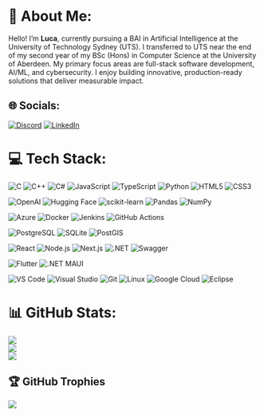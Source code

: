 # 💫 About Me:
Hello! I’m **Luca**, currently pursuing a BAI in Artificial Intelligence at the University of Technology Sydney (UTS). I transferred to UTS near the end of my second year of my BSc (Hons) in Computer Science at the University of Aberdeen. My primary focus areas are full-stack software development, AI/ML, and cybersecurity. I enjoy building innovative, production-ready solutions that deliver measurable impact.
 

## 🌐 Socials:
[![Discord](https://img.shields.io/badge/Discord-%237289DA.svg?logo=discord&logoColor=white)](https://discordapp.com/users/276789632715194368) [![LinkedIn](https://img.shields.io/badge/LinkedIn-%230077B5.svg?logo=linkedin&logoColor=white)](https://www.linkedin.com/in/andrei-luca-rusu/) 

# 💻 Tech Stack:
<p align="left"> <!-- Programming Languages --> <img src="https://img.shields.io/badge/C-%2300599C?style=for-the-badge&logo=c&logoColor=white" alt="C" /> <img src="https://img.shields.io/badge/C%2B%2B-%2300599C?style=for-the-badge&logo=c%2B%2B&logoColor=white" alt="C++" /> <img src="https://img.shields.io/badge/C%23-%23239120?style=for-the-badge&logo=csharp&logoColor=white" alt="C#" /> <img src="https://img.shields.io/badge/JavaScript-%23323330?style=for-the-badge&logo=javascript&logoColor=%23F7DF1E" alt="JavaScript" /> <img src="https://img.shields.io/badge/TypeScript-%23007ACC?style=for-the-badge&logo=typescript&logoColor=white" alt="TypeScript" /> <img src="https://img.shields.io/badge/Python-3670A0?style=for-the-badge&logo=python&logoColor=ffdd54" alt="Python" /> <img src="https://img.shields.io/badge/HTML5-%23E34F26?style=for-the-badge&logo=html5&logoColor=white" alt="HTML5" /> <img src="https://img.shields.io/badge/CSS3-%231572B6?style=for-the-badge&logo=css3&logoColor=white" alt="CSS3" /> </p> <p align="left"> <!-- AI/ML Frameworks --> <img src="https://img.shields.io/badge/OpenAI-000000?style=for-the-badge&logo=openai&logoColor=white" alt="OpenAI" /> <img src="https://img.shields.io/badge/Hugging%20Face-FF6C37?style=for-the-badge&logo=huggingface&logoColor=000" alt="Hugging Face" /> <img src="https://img.shields.io/badge/scikit--learn-F7931E?style=for-the-badge&logo=scikit-learn&logoColor=white" alt="scikit-learn" /> <img src="https://img.shields.io/badge/pandas-150458?style=for-the-badge&logo=pandas&logoColor=white" alt="Pandas" /> <img src="https://img.shields.io/badge/NumPy-013243?style=for-the-badge&logo=numpy&logoColor=white" alt="NumPy" /> </p> <p align="left"> <!-- Cloud & DevOps --> <img src="https://img.shields.io/badge/Azure-%230072C6?style=for-the-badge&logo=microsoftazure&logoColor=white" alt="Azure" /> <img src="https://img.shields.io/badge/Docker-%230db7ed?style=for-the-badge&logo=docker&logoColor=white" alt="Docker" /> <img src="https://img.shields.io/badge/Jenkins-%232C5263?style=for-the-badge&logo=jenkins&logoColor=white" alt="Jenkins" /> <img src="https://img.shields.io/badge/GitHub_Actions-%232671E5?style=for-the-badge&logo=githubactions&logoColor=white" alt="GitHub Actions" /> </p> <p align="left"> <!-- Databases & Data Engineering --> <img src="https://img.shields.io/badge/PostgreSQL-%23316192?style=for-the-badge&logo=postgresql&logoColor=white" alt="PostgreSQL" /> <img src="https://img.shields.io/badge/SQLite-%2307405E?style=for-the-badge&logo=sqlite&logoColor=white" alt="SQLite" /> <img src="https://img.shields.io/badge/PostGIS-%232E7B23?style=for-the-badge&logo=postgis&logoColor=white" alt="PostGIS" /> </p> <p align="left"> <!-- Web & Backend --> <img src="https://img.shields.io/badge/React-%2320232a?style=for-the-badge&logo=react&logoColor=%2361DAFB" alt="React" /> <img src="https://img.shields.io/badge/Node.js-6DA55F?style=for-the-badge&logo=node.js&logoColor=white" alt="Node.js" /> <img src="https://img.shields.io/badge/Next.js-black?style=for-the-badge&logo=next.js&logoColor=white" alt="Next.js" /> <img src="https://img.shields.io/badge/.NET-%2300BCF2?style=for-the-badge&logo=.net&logoColor=white" alt=".NET" /> <img src="https://img.shields.io/badge/Swagger-%23EC6C00?style=for-the-badge&logo=swagger&logoColor=white" alt="Swagger" /> </p> <p align="left"> <!-- Mobile & Frontend --> <img src="https://img.shields.io/badge/Flutter-%2302569B?style=for-the-badge&logo=flutter&logoColor=white" alt="Flutter" /> <img src="https://img.shields.io/badge/.NET_MAUI-%230072C6?style=for-the-badge&logo=.net&logoColor=white" alt=".NET MAUI" /> </p> <p align="left"> <!-- Tools & Platforms --> <img src="https://img.shields.io/badge/VS%20Code-%231478CA?style=for-the-badge&logo=visual-studio-code&logoColor=white" alt="VS Code" /> <img src="https://img.shields.io/badge/Visual%20Studio-%23007ACC?style=for-the-badge&logo=visual-studio&logoColor=white" alt="Visual Studio" /> <img src="https://img.shields.io/badge/Git-%23F05033?style=for-the-badge&logo=git&logoColor=white" alt="Git" /> <img src="https://img.shields.io/badge/Linux-%23FCC624?style=for-the-badge&logo=linux&logoColor=black" alt="Linux" /> <img src="https://img.shields.io/badge/Google_Cloud-%23F0BC3D?style=for-the-badge&logo=googlecloud&logoColor=white" alt="Google Cloud" /> <img src="https://img.shields.io/badge/Eclipse-%234B0082?style=for-the-badge&logo=eclipse&logoColor=white" alt="Eclipse" /> </p>


# 📊 GitHub Stats:
![](https://github-readme-stats.vercel.app/api?username=Luca1272&theme=dark&hide_border=false&include_all_commits=true&count_private=true)<br/>
![](https://github-readme-streak-stats.herokuapp.com/?user=Luca1272&theme=dark&hide_border=false)<br/>
![](https://github-readme-stats.vercel.app/api/top-langs/?username=Luca1272&theme=dark&hide_border=false&include_all_commits=true&count_private=true&layout=compact)

## 🏆 GitHub Trophies
![](https://github-profile-trophy.vercel.app/?username=Luca1272&theme=dark&no-frame=true&no-bg=true&margin-w=4)
